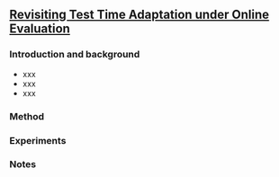 ## [Revisiting Test Time Adaptation under Online Evaluation](https://arxiv.org/abs/2304.04795)


### Introduction and background
- xxx
- xxx
- xxx

### Method

### Experiments

### Notes
